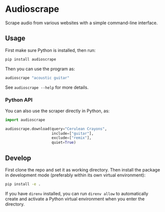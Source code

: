 # Audioscrape

Scrape audio from various websites with a simple command-line interface.

## Usage

First make sure Python is installed, then run:

```sh
pip install audioscrape
```

Then you can use the program as:

```sh
audioscrape "acoustic guitar"
```

See `audioscrape --help` for more details.

### Python API

You can also use the scraper directly in Python, as:

```python
import audioscrape

audioscrape.download(query="Cerulean Crayons",
                     include=["guitar"],
                     exclude=["remix"],
                     quiet=True)
```

## Develop

First clone the repo and set it as working directory. Then install the package in development mode (preferably within its own virtual environment):

```sh
pip install -e .
```

If you have `direnv` installed, you can run `direnv allow` to automatically create and activate a Python virtual environment when you enter the directory.
